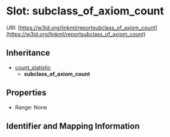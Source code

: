 # Slot: subclass_of_axiom_count

URI: [https://w3id.org/linkml/reportsubclass_of_axiom_count](https://w3id.org/linkml/reportsubclass_of_axiom_count)




## Inheritance

* [count_statistic](count_statistic.md)
    * **subclass_of_axiom_count**



## Properties

 * Range: None



## Identifier and Mapping Information






